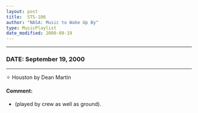 ```yaml
---
layout: post
title:  STS-106
author: "NASA: Music to Wake Up By"
type: MusicPlaylist
date_modified: 2000-09-19
---
```


----
### DATE: September 19, 2000
----
✧ Houston by Dean Martin

#### Comment:
* (played by crew as well as ground).
